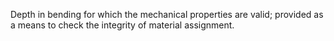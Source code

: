 ﻿Depth in bending for which the mechanical properties are valid; provided as a means to check the integrity of material assignment.
